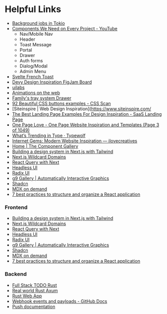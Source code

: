 # Helpful Links

- [Background jobs in Tokio](https://crates.io/crates/background-jobs-tokio)
- [Components We Need on Every Project - YouTube](https://www.youtube.com/watch?v=st2JGON63Kg)
  - Nav/Mobile Nav
  - Header
  - Toast Message
  - Portal
  - Drawer
  - Auth forms
  - Dialog/Modal
  - Admin Menu
- [Svelte French Toast](https://svelte-french-toast.com/)
- [Devy Design Inspiration FigJam Board](https://www.figma.com/file/7RTMOS4gzuoGJyKW818KrP/Inspiration?type=whiteboard&node-id=0%3A1&t=MFg71WY8OZgBvmT3-1)
- [uilabs](https://www.uilabs.dev/)
- [Animations on the web](https://animations.dev/)
- [Family's tray system Drawer](https://emilkowal.ski/ui/family-tray-system)
- [92 Beautiful CSS buttons examples - CSS Scan](https://getcssscan.com/css-buttons-examples)
- [Siteinspire | Web Design Inspiration](https://www.siteinspire.com/
- [The Best Landing Page Examples For Design Inspiration - SaaS Landing Page](https://saaslandingpage.com/)
- [One Page Love - One Page Website Inspiration and Templates (Page 3 of 1049)](https://onepagelove.com/page/3)
- [What’s Trending in Type · Typewolf](https://www.typewolf.com/)
- [Internet Gems: Modern Website Inspiration — ilovecreatives](https://ilovecreatives.com/internet-gems)
- [Home | The Component Gallery](https://component.gallery/)
- [Building a design system in Next.js with Tailwind](https://www.youtube.com/watch?v=T-Zv73yZ_QI)
- [Next.js Wildcard Domains](https://www.smashingmagazine.com/2021/11/nextjs-wildcard-subdomains/)
- [React Query with Next](https://codevoweb.com/setup-react-query-in-nextjs-13-app-directory/)
- [Headless UI](https://headlessui.com/)
- [Radix UI](https://www.radix-ui.com/)
- [g9 Gallery | Automatically Interactive Graphics](http://omrelli.ug/g9/gallery/)
- [Shadcn](https://ui.shadcn.com/)
- [MDX on demand](https://mdxjs.com/guides/mdx-on-demand/)
- [7 best practices to structure and organize a React application](https://scrimba.com/articles/react-project-structure/)
### Frontend

- [Building a design system in Next.js with Tailwind](https://www.youtube.com/watch?v=T-Zv73yZ_QI)
- [Next.js Wildcard Domains](https://www.smashingmagazine.com/2021/11/nextjs-wildcard-subdomains/)
- [React Query with Next](https://codevoweb.com/setup-react-query-in-nextjs-13-app-directory/)
- [Headless UI](https://headlessui.com/)
- [Radix UI](https://www.radix-ui.com/)
- [g9 Gallery | Automatically Interactive Graphics](http://omrelli.ug/g9/gallery/)
- [Shadcn](https://ui.shadcn.com/)
- [MDX on demand](https://mdxjs.com/guides/mdx-on-demand/)
- [7 best practices to structure and organize a React application](https://scrimba.com/articles/react-project-structure/)

### Backend

- [Full Stack TODO Rust](https://github.com/brooks-builds/full-stack-todo-rust-course/blob/main/backend/rust/axum/project_solution/src/middleware/require_authentication.rs)
- [Real world Rust Axum](https://github.com/JoeyMckenzie/realworld-rust-axum-sqlx/tree/main)
- [Rust Web App](https://github.com/rust10x/rust-web-app)
- [Webhook events and payloads - GitHub Docs](https://docs.github.com/en/webhooks/webhook-events-and-payloads)
- [Push documentation](https://docs.github.com/en/webhooks-and-events/webhooks/webhook-events-and-payloads#push)
